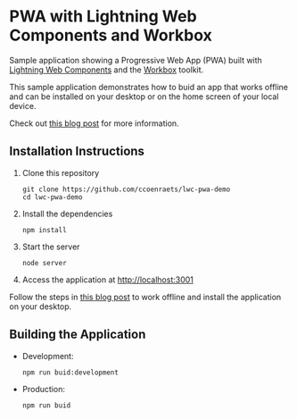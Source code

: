 # PWA with Lightning Web Components and Workbox

Sample application showing a Progressive Web App (PWA) built with [Lightning Web Components](https://lwc.dev) and the [Workbox](https://developers.google.com/web/tools/workbox) toolkit.

This sample application demonstrates how to buid an app that works offline and can be installed on your desktop or on the home screen of your local device.

Check out [this blog post](http://developer.salesforce.com/blogs/2020/04/how-to-pwa-offline-lwc.html) for more information.

## Installation Instructions

1. Clone this repository
    ```
    git clone https://github.com/ccoenraets/lwc-pwa-demo
    cd lwc-pwa-demo
    ```

1. Install the dependencies
    ```
    npm install
    ```

1. Start the server
    ```
    node server
    ```

1. Access the application at [http://localhost:3001](http://localhost:3001)

Follow the steps in [this blog post](http://developer.salesforce.com/blogs/2020/04/how-to-pwa-offline-lwc.html) to work offline and install the application on your desktop.


## Building the Application

- Development:
    ```
    npm run buid:development
    ```

- Production:
    ```
    npm run buid
    ```